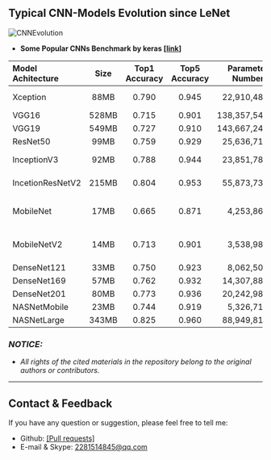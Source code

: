 ## Typical CNN-Models Evolution since LeNet

![CNNEvolution](https://github.com/mikelu-shanghai/TypicalCNN-ModelEvolution/blob/master/images/CNNEvolution.jpg)


- **Some Popular CNNs Benchmark by keras [[link](https://keras.io/zh/)]**

| Model Achitecture | Size  | Top1 Accuracy | Top5 Accuracy | Parameter  Numbers | Depth | Input Size (Default/Min.) |
| :---------------- | :---: | :-----------: | :-----------: | -----------------: | :---: | :------------------------: |
| Xception          | 88MB  |     0.790     |     0.945     |         22,910,480 |  126  |       229x229 / ≥71        |
| VGG16             | 528MB |     0.715     |     0.901     |        138,357,544 |  23   |        224x224 / 32        |
| VGG19             | 549MB |     0.727     |     0.910     |        143,667,240 |  26   |        224x224 / 32        |
| ResNet50          | 99MB  |     0.759     |     0.929     |         25,636,712 |  168  |        224x224 / 32        |
| InceptionV3       | 92MB  |     0.788     |     0.944     |         23,851,784 |  159  |       229x229 / ≥75        |
| IncetionResNetV2  | 215MB |     0.804     |     0.953     |         55,873,736 |  572  |       229x229 / ≥75        |
| MobileNet         | 17MB  |     0.665     |     0.871     |          4,253,864 |  88   | 224x224 (Adjustable) / 32  |
| MobileNetV2       | 14MB  |     0.713     |     0.901     |          3,538,984 |  88   | 224x224 (Adjustable) / 32  |
| DenseNet121       | 33MB  |     0.750     |     0.923     |          8,062,504 |  121  |        224x224 / 32        |
| DenseNet169       | 57MB  |     0.762     |     0.932     |         14,307,880 |  169  |        224x224 / 32        |
| DenseNet201       | 80MB  |     0.773     |     0.936     |         20,242,984 |  201  |        224x224 / 32        |
| NASNetMobile      | 23MB  |     0.744     |     0.919     |          5,326,716 |   -   |        224x224 / 32        |
| NASNetLarge       | 343MB |     0.825     |     0.960     |         88,949,818 |   -   |        331x331 / 32        |


### *NOTICE:*
- *All rights of the cited materials in the repository belong to the original authors or contributors.*

---
## Contact & Feedback
If you have any question or suggestion, please feel free to tell me:
- Github: [[Pull requests]](https://github.com/mikelu-shanghai/TypicalCNN-ModelEvolution/pulls)
- E-mail & Skype: 2281514845@qq.com
